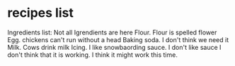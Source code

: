 # recipes list

Ingredients list: Not all Igrendients are here
Flour. Flour is spelled flower
Egg. chickens can't run without a head
Baking soda. I don't think we need it
Milk. Cows drink milk
Icing. I like snowbaording
sauce. I don't like sauce
I don't think that it is working. I think it might work this time.
